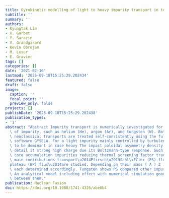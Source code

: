```yaml
---
title: Gyrokinetic modelling of light to heavy impurity transport in tokamaks
subtitle: ''
summary: ''
authors:
- Kyungtak Lim
- X. Garbet
- Y. Sarazin
- V. Grandgirard
- Kevin Obrejan
- M. Lesur
- E. Gravier
tags: []
categories: []
date: '2021-02-16'
lastmod: '2025-09-18T15:25:29.202434'
featured: false
draft: false
image:
  caption: ''
  focal_point: ''
  preview_only: false
projects: []
publishDate: '2025-09-18T15:25:29.202438'
publication_types:
- '1'
abstract: "Abstract Impurity transport is numerically investigated for different types\
  \ of impurity, such as helium (He), argon (Ar), and tungsten (W). Both turbulent\
  \ neoclassical transports are treated self-consistently using the full- f gyrokinetic\
  \ software GYSELA. For a light impurity mainly controlled by turbulence, while found\
  \ to be dominant in case heavy The impact poloidal asymmetry density also studied\
  \ detail it strong high charge due its Boltzmann-type response. Such might lead\
  \ core accumulation impurities reducing thermal screening factor transport. two\
  \ main contributions transport\u2014Pfirsch\u2013Schl\xFCter (PS) flux banana\u2013\
  plateau (BP) flux\u2014are studied. Depending on their mass ( A ) Z ), magnitudes\
  \ each determined accordingly. Tungsten shows PS compared other impurities, BP argon.\
  \ An analytical model including effect with numerical simulation good agreement\
  \ between them."
publication: Nuclear Fusion
doi: https://doi.org/10.1088/1741-4326/abe6b4
---
```

